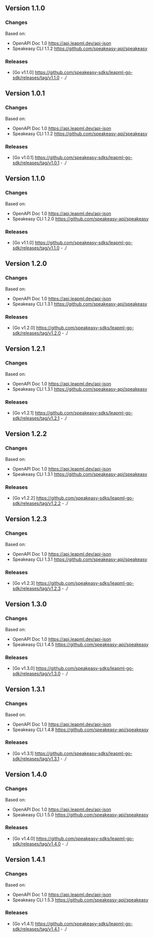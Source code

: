 

## Version 1.1.0
### Changes
Based on:
- OpenAPI Doc 1.0 https://api.leapml.dev/api-json
- Speakeasy CLI 1.1.2 https://github.com/speakeasy-api/speakeasy
### Releases
- [Go v1.1.0] https://github.com/speakeasy-sdks/leapml-go-sdk/releases/tag/v1.1.0 - ./

## Version 1.0.1
### Changes
Based on:
- OpenAPI Doc 1.0 https://api.leapml.dev/api-json
- Speakeasy CLI 1.1.2 https://github.com/speakeasy-api/speakeasy
### Releases
- [Go v1.0.1] https://github.com/speakeasy-sdks/leapml-go-sdk/releases/tag/v1.0.1 - ./

## Version 1.1.0
### Changes
Based on:
- OpenAPI Doc 1.0 https://api.leapml.dev/api-json
- Speakeasy CLI 1.2.0 https://github.com/speakeasy-api/speakeasy
### Releases
- [Go v1.1.0] https://github.com/speakeasy-sdks/leapml-go-sdk/releases/tag/v1.1.0 - ./

## Version 1.2.0
### Changes
Based on:
- OpenAPI Doc 1.0 https://api.leapml.dev/api-json
- Speakeasy CLI 1.3.1 https://github.com/speakeasy-api/speakeasy
### Releases
- [Go v1.2.0] https://github.com/speakeasy-sdks/leapml-go-sdk/releases/tag/v1.2.0 - ./

## Version 1.2.1
### Changes
Based on:
- OpenAPI Doc 1.0 https://api.leapml.dev/api-json
- Speakeasy CLI 1.3.1 https://github.com/speakeasy-api/speakeasy
### Releases
- [Go v1.2.1] https://github.com/speakeasy-sdks/leapml-go-sdk/releases/tag/v1.2.1 - ./

## Version 1.2.2
### Changes
Based on:
- OpenAPI Doc 1.0 https://api.leapml.dev/api-json
- Speakeasy CLI 1.3.1 https://github.com/speakeasy-api/speakeasy
### Releases
- [Go v1.2.2] https://github.com/speakeasy-sdks/leapml-go-sdk/releases/tag/v1.2.2 - ./

## Version 1.2.3
### Changes
Based on:
- OpenAPI Doc 1.0 https://api.leapml.dev/api-json
- Speakeasy CLI 1.3.1 https://github.com/speakeasy-api/speakeasy
### Releases
- [Go v1.2.3] https://github.com/speakeasy-sdks/leapml-go-sdk/releases/tag/v1.2.3 - ./

## Version 1.3.0
### Changes
Based on:
- OpenAPI Doc 1.0 https://api.leapml.dev/api-json
- Speakeasy CLI 1.4.5 https://github.com/speakeasy-api/speakeasy
### Releases
- [Go v1.3.0] https://github.com/speakeasy-sdks/leapml-go-sdk/releases/tag/v1.3.0 - ./

## Version 1.3.1
### Changes
Based on:
- OpenAPI Doc 1.0 https://api.leapml.dev/api-json
- Speakeasy CLI 1.4.8 https://github.com/speakeasy-api/speakeasy
### Releases
- [Go v1.3.1] https://github.com/speakeasy-sdks/leapml-go-sdk/releases/tag/v1.3.1 - ./

## Version 1.4.0
### Changes
Based on:
- OpenAPI Doc 1.0 https://api.leapml.dev/api-json
- Speakeasy CLI 1.5.0 https://github.com/speakeasy-api/speakeasy
### Releases
- [Go v1.4.0] https://github.com/speakeasy-sdks/leapml-go-sdk/releases/tag/v1.4.0 - ./

## Version 1.4.1
### Changes
Based on:
- OpenAPI Doc 1.0 https://api.leapml.dev/api-json
- Speakeasy CLI 1.5.3 https://github.com/speakeasy-api/speakeasy
### Releases
- [Go v1.4.1] https://github.com/speakeasy-sdks/leapml-go-sdk/releases/tag/v1.4.1 - ./